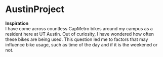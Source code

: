 # AustinProject
**Inspiration**</br>
I have come across countless CapMetro bikes around my campus as a resident here at UT Austin. 
Out of curiosity, I have wondered how often these bikes are being used. This question led
me to factors that may influence bike usage, such as time of the day and if it is the weekened
or not.

